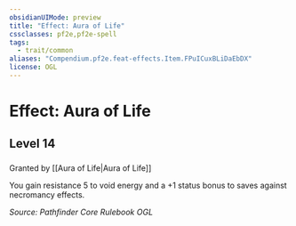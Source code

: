 ```yaml
---
obsidianUIMode: preview
title: "Effect: Aura of Life"
cssclasses: pf2e,pf2e-spell
tags:
  - trait/common
aliases: "Compendium.pf2e.feat-effects.Item.FPuICuxBLiDaEbDX"
license: OGL
---
```

# Effect: Aura of Life
## Level 14
### 






Granted by [[Aura of Life|Aura of Life]]

You gain resistance 5 to void energy and a +1 status bonus to saves against necromancy effects.

*Source: Pathfinder Core Rulebook*
*OGL*